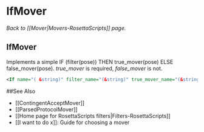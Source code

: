 # IfMover
*Back to [[Mover|Movers-RosettaScripts]] page.*
## IfMover

Implements a simple IF (filter(pose)) THEN true\_mover(pose) ELSE false\_mover(pose). *true\_mover* is required, *false\_mover* is not.

```xml
<If name="( &string)" filter_name="(&string)" true_mover_name="(&string)" false_mover_name="(null &string)"/>
```

##See Also

* [[ContingentAcceptMover]]
* [[ParsedProtocolMover]]
* [[Home page for RosettaScripts filters|Filters-RosettaScripts]]
* [[I want to do x]]: Guide for choosing a mover
